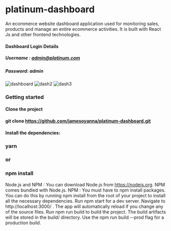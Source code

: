 # platinum-dashboard
An ecommerce website dashboard application used for monitoring sales, products and manage an entire ecommerce activities. 
It is built with React Js and other frontend technologies.

#### Dashboard Login Details
##### Username : admin@platinum.com
##### Password: admin

![dashboard](https://user-images.githubusercontent.com/26815113/108593757-e1b47500-7375-11eb-83d7-86668c90cd94.PNG)
![dash2](https://user-images.githubusercontent.com/26815113/108593758-e37e3880-7375-11eb-9695-03606debd7b5.PNG)
![dash3](https://user-images.githubusercontent.com/26815113/108593761-e5e09280-7375-11eb-8d9e-d0f30c9ae439.PNG)

### Getting started

#### Clone the project

#### git clone https://github.com/jamesoyanna/platinum-dashboard.git

#### Install the dependencies:

 ### yarn

### or

### npm install


 Node.js and NPM : You can download Node.js from https://nodejs.org. NPM comes bundled with Node.js.
 NPM : You must have to npm install packages. You can do this by running npm install from the root of your project to install all the necessary dependencies.
 Run npm start for a dev server. Navigate to http://localhost:3000/ . The app will automatically reload if you change any of the source files.
 Run npm run build to build the project. The build artifacts will be stored in the build/ directory. Use the npm run build --prod flag for a production build.
